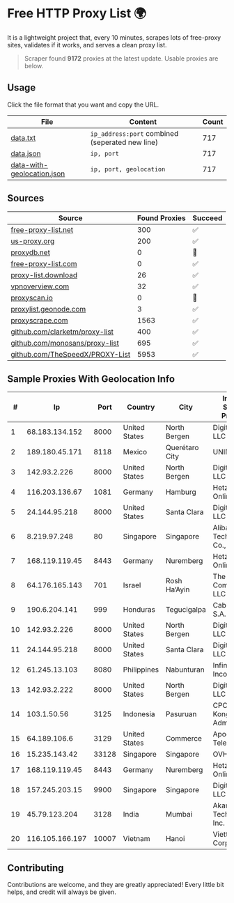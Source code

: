 
# Free HTTP Proxy List 🌍

It is a lightweight project that, every 10 minutes, scrapes lots of free-proxy sites, validates if it works, and serves a clean proxy list.


> Scraper found **9172** proxies at the latest update. Usable proxies are below.

## Usage

Click the file format that you want and copy the URL.


|File|Content|Count|
|----|-------|-----|
|[data.txt](https://raw.githubusercontent.com/themiralay/Proxy-List-World/master/data.txt)|`ip_address:port` combined (seperated new line)|717|
|[data.json](https://raw.githubusercontent.com/themiralay/Proxy-List-World/master/data.json)|`ip, port`|717|
|[data-with-geolocation.json](https://raw.githubusercontent.com/themiralay/Proxy-List-World/master/data-with-geolocation.json)|`ip, port, geolocation`|717|

## Sources

|Source|Found Proxies|Succeed|
|------|-------------|-------|
|[free-proxy-list.net](https://free-proxy-list.net)|300|✅|
|[us-proxy.org](https://www.us-proxy.org)|200|✅|
|[proxydb.net](http://proxydb.net)|0|🚫|
|[free-proxy-list.com](https://free-proxy-list.com/?page=&port=&type%5B%5D=http&type%5B%5D=https&up_time=0&search=Search)|0|✅|
|[proxy-list.download](https://www.proxy-list.download/HTTP)|26|✅|
|[vpnoverview.com](https://vpnoverview.com/privacy/anonymous-browsing/free-proxy-servers)|32|✅|
|[proxyscan.io](https://www.proxyscan.io)|0|🚫|
|[proxylist.geonode.com](https://proxylist.geonode.com/api/proxy-list?limit=300&page=1&sort_by=lastChecked&sort_type=desc&protocols=http,https)|3|✅|
|[proxyscrape.com](https://api.proxyscrape.com/v2/?request=displayproxies&protocol=http&timeout=10000&country=all&ssl=all&anonymity=all)|1563|✅|
|[github.com/clarketm/proxy-list](https://raw.githubusercontent.com/clarketm/proxy-list/master/proxy-list-raw.txt)|400|✅|
|[github.com/monosans/proxy-list](https://raw.githubusercontent.com/monosans/proxy-list/main/proxies/http.txt)|695|✅|
|[github.com/TheSpeedX/PROXY-List](https://raw.githubusercontent.com/TheSpeedX/PROXY-List/master/http.txt)|5953|✅|


## Sample Proxies With Geolocation Info

|#|Ip|Port|Country|City|Internet Service Provider|
|-|--|----|-------|----|-------------------------|
|1|68.183.134.152|8000|United States|North Bergen|DigitalOcean, LLC|
|2|189.180.45.171|8118|Mexico|Querétaro City|UNINET|
|3|142.93.2.226|8000|United States|North Bergen|DigitalOcean, LLC|
|4|116.203.136.67|1081|Germany|Hamburg|Hetzner Online GmbH|
|5|24.144.95.218|8000|United States|Santa Clara|DigitalOcean, LLC|
|6|8.219.97.248|80|Singapore|Singapore|Alibaba (US) Technology Co., Ltd.|
|7|168.119.119.45|8443|Germany|Nuremberg|Hetzner Online GmbH|
|8|64.176.165.143|701|Israel|Rosh Ha‘Ayin|The Constant Company, LLC|
|9|190.6.204.141|999|Honduras|Tegucigalpa|Cablecolor S.A.|
|10|142.93.2.226|8000|United States|North Bergen|DigitalOcean, LLC|
|11|24.144.95.218|8000|United States|Santa Clara|DigitalOcean, LLC|
|12|61.245.13.103|8080|Philippines|Nabunturan|Infinivan Incorporated|
|13|142.93.2.222|8000|United States|North Bergen|DigitalOcean, LLC|
|14|103.1.50.56|3125|Indonesia|Pasuruan|CPCNet Hong Kong Ltd. - IP Administrator|
|15|64.189.106.6|3129|United States|Commerce|Apogee Telecom Inc.|
|16|15.235.143.42|33128|Singapore|Singapore|OVH SAS|
|17|168.119.119.45|8443|Germany|Nuremberg|Hetzner Online GmbH|
|18|157.245.203.15|9900|Singapore|Singapore|DigitalOcean, LLC|
|19|45.79.123.204|3128|India|Mumbai|Akamai Technologies, Inc.|
|20|116.105.166.197|10007|Vietnam|Hanoi|Viettel Corporation|



## Contributing

Contributions are welcome, and they are greatly appreciated! Every
little bit helps, and credit will always be given.

